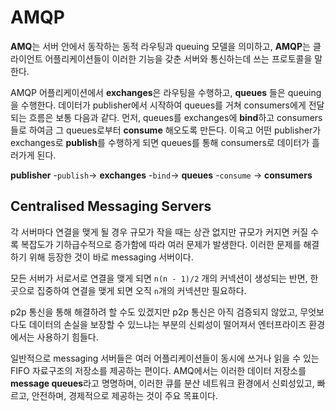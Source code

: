 # AMQP

**AMQ**는 서버 안에서 동작하는 동적 라우팅과 queuing 모델을 의미하고, **AMQP**는 클라이언트 어플리케이션들이 이러한 기능을 갖춘 서버와 통신하는데 쓰는 프로토콜을 말한다.

AMQP 어플리케이션에서 **exchanges**은 라우팅을 수행하고, **queues** 들은 queuing을 수행한다. 데이터가 publisher에서 시작하여 queues를 거쳐 consumers에게 전달되는 흐름은 보통 다음과 같다. 먼저, queues를 exchanges에 **bind**하고 consumers들로 하여금 그 queues로부터 **consume** 해오도록 만든다. 이윽고 어떤 publisher가 exchanges로 **publish**를 수행하게 되면 queues를 통해 consumers로 데이터가 흘러가게 된다.

**publisher** -`publish`-&gt; **exchanges** -`bind`-&gt; **queues** -`consume` -&gt; **consumers**

## Centralised Messaging Servers

각 서버마다 연결을 맺게 될 경우 규모가 작을 때는 상관 없지만 규모가 커지면 커질 수록 복잡도가 기하급수적으로 증가함에 따라 여러 문제가 발생한다. 이러한 문제를 해결하기 위해 등장한 것이 바로 messaging 서버이다.

모든 서버가 서로서로 연결을 맺게 되면 `n(n - 1)/2` 개의 커넥션이 생성되는 반면, 한 곳으로 집중하여 연결을 맺게 되면 오직 `n`개의 커넥션만 필요하다.

p2p 통신을 통해 해결하려 할 수도 있겠지만 p2p 통신은 아직 검증되지 않았고, 무엇보다도 데이터의 손실을 보장할 수 있느냐는 부분의 신뢰성이 떨어져서 엔터프라이즈 환경에서는 사용하기 힘들다.

일반적으로 messaging 서버들은 여러 어플리케이션들이 동시에 쓰거나 읽을 수 있는 FIFO 자료구조의 저장소를 제공하는 편이다. AMQ에서는 이러한 데이터 저장소를 **message queues**라고 명명하며, 이러한 큐를 분산 네트워크 환경에서 신뢰성있고, 빠르고, 안전하며, 경제적으로 제공하는 것이 주요 목표이다.

